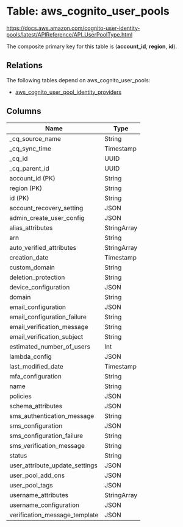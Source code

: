 # Table: aws_cognito_user_pools

https://docs.aws.amazon.com/cognito-user-identity-pools/latest/APIReference/API_UserPoolType.html

The composite primary key for this table is (**account_id**, **region**, **id**).

## Relations
The following tables depend on aws_cognito_user_pools:
  - [aws_cognito_user_pool_identity_providers](aws_cognito_user_pool_identity_providers.md)

## Columns
| Name          | Type          |
| ------------- | ------------- |
|_cq_source_name|String|
|_cq_sync_time|Timestamp|
|_cq_id|UUID|
|_cq_parent_id|UUID|
|account_id (PK)|String|
|region (PK)|String|
|id (PK)|String|
|account_recovery_setting|JSON|
|admin_create_user_config|JSON|
|alias_attributes|StringArray|
|arn|String|
|auto_verified_attributes|StringArray|
|creation_date|Timestamp|
|custom_domain|String|
|deletion_protection|String|
|device_configuration|JSON|
|domain|String|
|email_configuration|JSON|
|email_configuration_failure|String|
|email_verification_message|String|
|email_verification_subject|String|
|estimated_number_of_users|Int|
|lambda_config|JSON|
|last_modified_date|Timestamp|
|mfa_configuration|String|
|name|String|
|policies|JSON|
|schema_attributes|JSON|
|sms_authentication_message|String|
|sms_configuration|JSON|
|sms_configuration_failure|String|
|sms_verification_message|String|
|status|String|
|user_attribute_update_settings|JSON|
|user_pool_add_ons|JSON|
|user_pool_tags|JSON|
|username_attributes|StringArray|
|username_configuration|JSON|
|verification_message_template|JSON|
